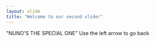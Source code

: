 ```yaml
---
layout: slide
title: "Welcome to our second slide!"
---
```

"NUNO'S THE SPECIAL ONE"
Use the left arrow to go back
